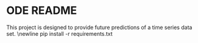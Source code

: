# ODE README
This project is designed to provide future predictions of a time series data set.
\newline
pip install -r requirements.txt
